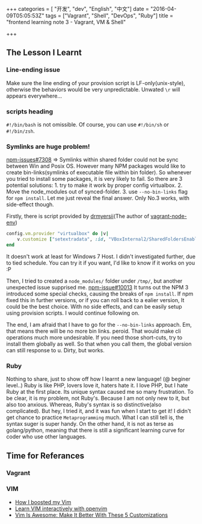 +++
categories = [ "开发", "dev", "English", "中文"]
date = "2016-04-09T05:05:53Z"
tags = ["Vagrant", "Shell", "DevOps", "Ruby"]
title = "frontend learning note 3 - Vagrant, VM & Shell"

+++

The Lesson I Learnt
---------

### Line-ending issue

Make sure the line ending of your provision script is LF-only(unix-style), otherwise the behaviors would be very unpredictable.
Unwated `\r` will appears everywhere...

### scripts heading

`#!/bin/bash` is not omissible. Of course, you can use `#!/bin/sh` or `#!/bin/zsh`.

### Symlinks are huge problem! 

[npm-issues#7308](https://github.com/npm/npm/issues/7308) => Symlinks within shared folder could not be sync between Win and Posix OS. However many NPM packages would like to create bin-links(symlinks of executable file within bin folder). So whenever you tried to install some packages, it is very likely to fail. So there are 3 potential solutions: 1. try to make it work by proper config virtualbox. 2. Move the node_modules out of synced-folder. 3. use `--no-bin-links` flag for `npm install`.
Let me just reveal the final answer. Only No.3 works, with side-effect though. 

Firstly, there is script provided by [drmyersii](https://github.com/drmyersii)(The author of [vagrant-node-env](https://github.com/drmyersii/vagrant-node-env))

```Ruby
config.vm.provider "virtualbox" do |v|
    v.customize ["setextradata", :id, "VBoxInternal2/SharedFoldersEnableSymlinksCreate/vagrant", "1"]
end
```
It doesn't work at least for Windows 7 Host. I didn't investigated further, due to tied schedule. You can try it if you want, I'd like to know if it works on you :P

Then, I tried to created a `node_modules/` folder under `/tmp/`, but another unexpected issue supprised me. [npm-issue#10013](https://github.com/npm/npm/issues/10013) It turns out the NPM 3 introduced some special checks, causing the breaks of `npm install`. If npm fixed this in further versions, or if you can roll back to a ealier version, It could be the best choice. With no side effects, and can be easily setup using provision scripts. I would continue following on.


The end, I am afraid that I have to go for the `--no-bin-links` approach. Em, that means there will be no more bin links. peroid. That would make cli operations much more undesirable. If you need those short-cuts, try to install them globally as well. So that when you call them, the global version can still response to u. Dirty, but works.

### Ruby

Nothing to share, just to show off how I learnt a new language! (@ beginer level..) Ruby is like PHP, lovers love it, haters hate it. I love PHP, but I hate Ruby at the first place. Its unique syntax caused me so many frustration. To be clear, it is my problem, not Ruby's. Because I am not only new to it, but also too anxious. Whereas, Ruby's syntax is so distinctive(also complicated). But hey, I tried it, and it was fun when I start to get it! I didn't get chance to practice `Metaprogramming` much. What I can still tell is, the syntax suger is super handy. On the other hand, it is not as terse as golang/python, meaning that there is still a significant learning curve for coder who use other languages. 

Time for Referances
-----------

### Vagrant


### VIM

>

- [How I boosted my Vim](http://nvie.com/posts/how-i-boosted-my-vim/)
- [Learn VIM interactively with openvim](http://www.openvim.com/)
- [Vim Is Awesome: Make It Better With These 5 Customizations](http://www.makeuseof.com/tag/5-things-need-put-vim-config-file/)